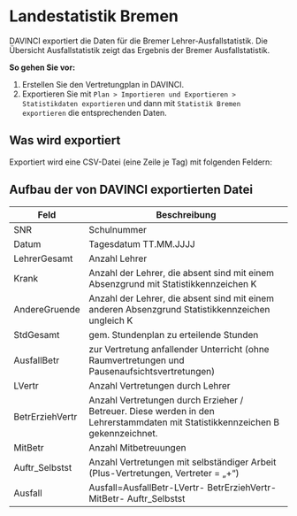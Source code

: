 # Landestatistik Bremen

DAVINCI exportiert die Daten für die Bremer Lehrer-Ausfallstatistik. Die Übersicht Ausfallstatistik zeigt das Ergebnis der Bremer Ausfallstatistik.

**So gehen Sie vor:**

1. Erstellen Sie den Vertretungplan in DAVINCI.
2. Exportieren Sie mit ``Plan > Importieren und Exportieren > Statistikdaten exportieren`` und dann mit ``Statistik Bremen exportieren`` die entsprechenden Daten.

## Was wird exportiert

Exportiert wird eine CSV-Datei (eine Zeile je Tag) mit folgenden Feldern:

## Aufbau der von DAVINCI exportierten Datei

Feld        | Beschreibung
------------|-------------------
SNR     | Schulnummer
Datum     | Tagesdatum TT.MM.JJJJ
LehrerGesamt|  Anzahl Lehrer
Krank       | Anzahl der Lehrer, die absent sind mit einem Absenzgrund mit Statistikkennzeichen K
AndereGruende | Anzahl der Lehrer, die absent sind mit einem anderen Absenzgrund  Statistikkennzeichen  ungleich K
StdGesamt | gem. Stundenplan zu erteilende Stunden
AusfallBetr | zur Vertretung anfallender Unterricht (ohne Raumvertretungen und Pausenaufsichtsvertretungen)
LVertr |  Anzahl Vertretungen durch Lehrer
BetrErziehVertr |  Anzahl Vertretungen durch Erzieher / Betreuer. Diese werden in den Lehrerstammdaten mit Statistikkennzeichen B gekennzeichnet.
MitBetr |   Anzahl Mitbetreuungen
Auftr_Selbstst| Anzahl Vertretungen mit selbständiger Arbeit (Plus-Vertretungen, Vertreter = „+“)
Ausfall | Ausfall=AusfallBetr-LVertr- BetrErziehVertr- MitBetr- Auftr_Selbstst
